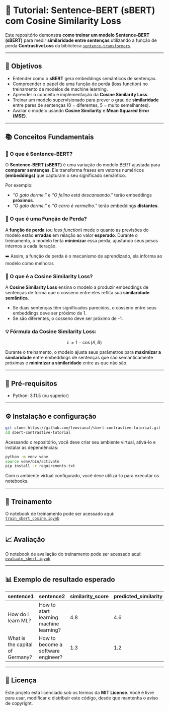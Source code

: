 # 🧠 Tutorial: Sentence-BERT (sBERT) com Cosine Similarity Loss

Este repositório demonstra **como treinar um modelo Sentence-BERT (sBERT)** para medir **similaridade entre sentenças** utilizando a função de perda **ContrastiveLoss** da biblioteca [`sentence-transformers`](https://www.sbert.net/).

---

## 🎯 Objetivos

- Entender como o **sBERT** gera embeddings semânticos de sentenças.
- Compreender o papel de uma função de perda (loss function) no treinamento de modelos de machine learning.
- Aprender o conceito e implementação da **Cosine Similarity Loss**.
- Treinar um modelo supervisionado para prever o grau de **similaridade** entre pares de sentenças (0 = diferentes, 5 = muito semelhantes).
- Avaliar o modelo usando **Cosine Similarity** e **Mean Squared Error (MSE)**.

---

## 📚 Conceitos Fundamentais

### 🔹 O que é Sentence-BERT?

O **Sentence-BERT (sBERT)** é uma variação do modelo BERT ajustada para **comparar sentenças**.
Ele transforma frases em vetores numéricos **(embeddings)** que capturam o seu significado semântico.

Por exemplo:
- *“O gato dorme.”* e *“O felino está descansando.”* terão embeddings **próximos**.
- *“O gato dorme.”* e *“O carro é vermelho.”* terão embeddings **distantes**.

### 🔹 O que é uma Função de Perda?

A **função de perda** (ou *loss function*) mede o quanto as previsões do modelo estão **erradas** em relação ao valor **esperado**.
Durante o treinamento, o modelo tenta **minimizar** essa perda, ajustando seus pesos internos a cada iteração.

➡️ Assim, a função de perda é o mecanismo de aprendizado, ela informa ao modelo como melhorar.

### 🔹 O que é a Cosine Similarity Loss?

A **Cosine Similarity Loss** ensina o modelo a produzir embeddings de sentenças de forma que o cosseno entre eles reflita sua **similaridade semântica**.

- Se duas sentenças têm significados parecidos, o cosseno entre seus embeddings deve ser próximo de 1.
- Se são diferentes, o cosseno deve ser próximo de -1.

### 💡 Fórmula da Cosine Similarity Loss:
$$
L = 1 - \cos(A, B)
$$

Durante o treinamento, o modelo ajusta seus parâmetros para **maximizar a similaridade** entre embeddings de sentenças que são semanticamente próximas e **minimizar a similaridade** entre as que não são.

---

## 🔧 Pré-requisitos
- Python: 3.11.5 (ou superior)

---

## ⚙️ Instalação e configuração

```bash
git clone https://github.com/leovianaf/sbert-contrastive-tutorial.git
cd sbert-contrastive-tutorial
```

Acessando o repositório, você deve criar seu ambiente virtual, ativá-lo e instalar as dependências:
```bash
python -m venv venv
source venv/bin/activate
pip install -r requirements.txt
```

Com o ambiente virtual configurado, você deve utilizá-lo para executar os notebooks.

---

## 🚀 Treinamento
O notebook de treinamento pode ser acessado aqui: [`train_sbert_cosine.ipynb`](notebooks/train_sbert_cosine.ipynb)

---

## 📈 Avaliação
O notebook de avaliação do treinamento pode ser acessado aqui: [`evaluate_sbert.ipynb`](notebooks/evaluate_sbert.ipynb)

---

## 📊 Exemplo de resultado esperado
| sentence1                         | sentence2                               | similarity_score | predicted_similarity |
|-----------------------------------|------------------------------------------|------------------|----------------------|
| How do I learn ML?                | How to start learning machine learning?  | 4.8              | 4.6                  |
| What is the capital of Germany?   | How to become a software engineer?       | 1.3              | 1.2                  |

---

## 📜 Licença

Este projeto está licenciado sob os termos da **MIT License**.
Você é livre para usar, modificar e distribuir este código, desde que mantenha o aviso de copyright.
